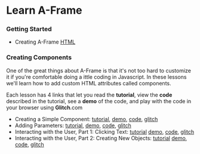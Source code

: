 # Learn A-Frame  
   
### Getting Started
- Creating A-Frame [HTML](basic/getting-started.html)

### Creating Components

One of the great things about A-Frame is that it's not too hard to customize it if you're comfortable doing a ittle coding in Javascript.  In these lessons we'll learn how to add custom HTML attributes called components.

Each lesson has 4 links that let you read the **tutorial**, view the **code** described in the tutorial, see a **demo** of the code, and play with the code in your browser using **Glitch**.com

- Creating a Simple Component: [tutorial](coding/components/10-basic-component.html), [demo](coding/components/code/00-whats-bugging-me.html),  [code](),  [glitch]()
- Adding Parameters:  [tutorial](coding/components/20-parameters.html), [demo](coding/components/code/20-parameters.html), [code](), [glitch]()
- Interacting with the User, Part 1: Clicking Text: [tutorial](coding/components/30-clickable.html) [demo](coding/components/30-clickable.html), [code](), [glitch]()
- Interacting with the User, Part 2: Creating New Objects: [tutorial](coding/components/30-clickable-2.html) [demo](coding/components/30-clickable-2.html), [code](), [glitch]()

<!-- ### Creating Custom Primitives A.K.A. HTML Tags -->

<!-- Not only can you create HTML attributes, you can also create your own HTML tags, called primitives. These lessons will show you how.
- [primitive](coding/primitives/code/020-gblock-primitive.html)
- [google block](coding/primitives/code/010-gblock.html)
- [furniture](coding/primitives/code/030-furniture.html) -->

